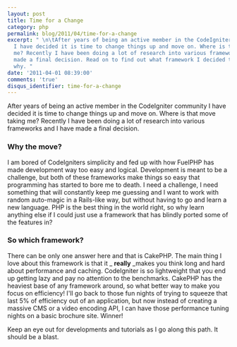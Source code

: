 ```yaml
---
layout: post
title: Time for a Change
category: php
permalink: blog/2011/04/time-for-a-change
excerpt: " \n\tAfter years of being an active member in the CodeIgniter community
  I have decided it is time to change things up and move on. Where is that move taking
  me? Recently I have been doing a lot of research into various frameworks and I have
  made a final decision. Read on to find out what framework I decided to go with and
  why. "
date: '2011-04-01 08:39:00'
comments: 'true'
disqus_identifier: time-for-a-change
---
```


After years of being an active member in the CodeIgniter community I have decided it is time to change things up and move on. Where is that move taking me? Recently I have been doing a lot of research into various frameworks and I have made a final decision.

### Why the move?

I am bored of CodeIgniters simplicity and fed up with how FuelPHP has made development way too easy and logical. Development is meant to be a challenge, but both of these frameworks make things so easy that programming has started to bore me to death. I need a challenge, I need something that will constantly keep me guessing and I want to work with random auto-magic in a Rails-like way, but without having to go and learn a new language. PHP is the best thing in the world right, so why learn anything else if I could just use a framework that has blindly ported some of the features in?

### So which framework?

There can be only one answer here and that is CakePHP. The main thing I love about this framework is that it _ **really** _makes you think long and hard about performance and caching. CodeIgniter is so lightweight that you end up getting lazy and pay no attention to the benchmarks. CakePHP has the heaviest base of any framework around, so what better way to make you focus on efficiency! I'll go back to those fun nights of trying to squeeze that last 5% of efficiency out of an application, but now instead of creating a massive CMS or a video encoding API, I can have those performance tuning nights on a basic brochure site. Winner!

Keep an eye out for developments and tutorials as I go along this path. It should be a blast.

